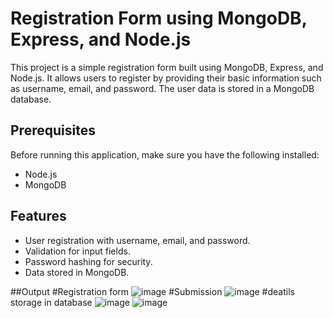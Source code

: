 
# Registration Form using MongoDB, Express, and Node.js

This project is a simple registration form built using MongoDB, Express, and Node.js. It allows users to register by providing their basic information such as username, email, and password. The user data is stored in a MongoDB database.

## Prerequisites

Before running this application, make sure you have the following installed:

- Node.js
- MongoDB

## Features

- User registration with username, email, and password.
- Validation for input fields.
- Password hashing for security.
- Data stored in MongoDB.


##Output
#Registration form
![image](https://github.com/vaishali2822/RegistrationForm/assets/162594672/1709cdd3-c44b-4931-9467-41c6ed587838)
#Submission 
![image](https://github.com/vaishali2822/RegistrationForm/assets/162594672/e2feed23-fed3-4e54-a50f-7bbd7587ad1d)
#deatils storage in database
![image](https://github.com/vaishali2822/RegistrationForm/assets/162594672/5bde595f-8340-4b72-bef4-e267c42ef630)
![image](https://github.com/vaishali2822/RegistrationForm/assets/162594672/6626f5d8-2dfe-4af5-bd37-80aec1fdbd3e)



